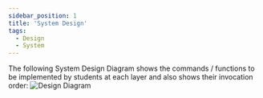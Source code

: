 ```yaml
---
sidebar_position: 1
title: 'System Design'
tags:
  - Design
  - System
---
```


The following System Design Diagram shows the commands / functions to be implemented by students at each layer and also shows their invocation order:
![Design Diagram](../../static/img/design.png)